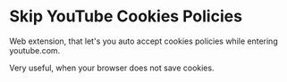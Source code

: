 # Skip YouTube Cookies Policies

Web extension, that let's you auto accept cookies policies while entering youtube.com.

Very useful, when your browser does not save cookies.
